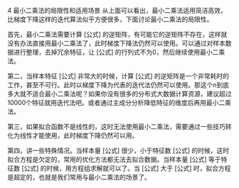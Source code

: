 


4 最小二乘法的局限性和适用场景
从上面可以看出，最小二乘法适用简洁高效，比梯度下降这样的迭代算法似乎方便很多，下面讨论最小二乘法的局限性。

首先，最小二乘法需要计算 [公式] 的逆矩阵，有可能它的逆矩阵不存在，这样就没有办法直接用最小二乘法了，此时梯度下降法仍然可以使用。可以通过对样本数据进行整理，去掉冗余特征，让 [公式] 的行列式不为0，然后继续使用最小二乘法。

第二，当样本特征 [公式] 非常大的时候，计算 [公式] 的逆矩阵是一个非常耗时的工作，甚至不可行。此时以梯度下降为代表的迭代法仍然可以使用。那这个n到底多大就不适合最小二乘法呢？如果你没有很多的分布式大数据计算资源，建议超过10000个特征就用迭代法吧。或者通过主成分分析降低特征的维度后再用最小二乘法。

第三，如果拟合函数不是线性的，这时无法使用最小二乘法，需要通过一些技巧转化为线性才能使用，此时梯度下降仍然可以用。

第四，讲一些特殊情况。当样本量 [公式] 很少，小于特征数 [公式] 的时候，这时拟合方程是欠定的，常用的优化方法都无法去拟合数据。当样本量 [公式] 等于特征数 [公式] 的时候，用方程组求解就可以了。当 [公式] 大于 [公式] 时，拟合方程是超定的，也就是我们常用与最小二乘法的场景了。


